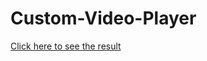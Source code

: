 # Custom-Video-Player

[Click here to see the result](https://yauheni-beiduk.github.io/Custom-Video-Player/)

